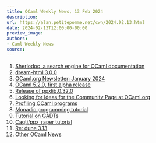 ```yaml
---
title: OCaml Weekly News, 13 Feb 2024
description:
url: https://alan.petitepomme.net/cwn/2024.02.13.html
date: 2024-02-13T12:00:00-00:00
preview_image:
authors:
- Caml Weekly News
source:
---
```


<ol><li><a href="https://alan.petitepomme.net/cwn/2024.02.13.html#1">Sherlodoc, a search engine for OCaml documentation</a></li><li><a href="https://alan.petitepomme.net/cwn/2024.02.13.html#2">dream-html 3.0.0</a></li><li><a href="https://alan.petitepomme.net/cwn/2024.02.13.html#3">OCaml.org Newsletter: January 2024</a></li><li><a href="https://alan.petitepomme.net/cwn/2024.02.13.html#4">OCaml 5.2.0, first alpha release</a></li><li><a href="https://alan.petitepomme.net/cwn/2024.02.13.html#5">Release of ppxlib.0.32.0</a></li><li><a href="https://alan.petitepomme.net/cwn/2024.02.13.html#6">Looking for Ideas for the Community Page at OCaml.org</a></li><li><a href="https://alan.petitepomme.net/cwn/2024.02.13.html#7">Profiling OCaml programs</a></li><li><a href="https://alan.petitepomme.net/cwn/2024.02.13.html#8">Monadic programming tutorial</a></li><li><a href="https://alan.petitepomme.net/cwn/2024.02.13.html#9">Tutorial on GADTs</a></li><li><a href="https://alan.petitepomme.net/cwn/2024.02.13.html#10">Caqti/ppx_raper tutorial</a></li><li><a href="https://alan.petitepomme.net/cwn/2024.02.13.html#11">Re: dune 3.13</a></li><li><a href="https://alan.petitepomme.net/cwn/2024.02.13.html#12">Other OCaml News</a></li></ol>
